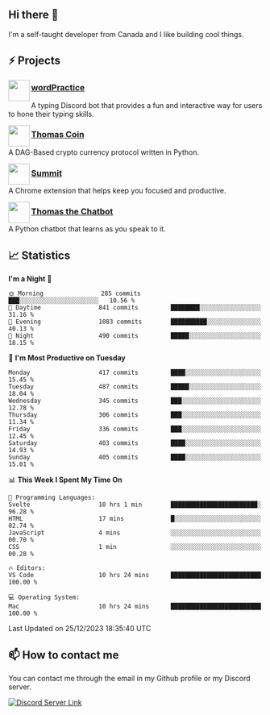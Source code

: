 <h2>Hi there 👋</h2>

<p>I'm a self-taught developer from Canada and I like building cool things.</p>

<h2>⚡ Projects</h2>

<img align="left" src="https://i.imgur.com/BIzs17V.png" width="42" height="42" />
<h3><a target="_blank" href="https://wordpractice.principle.sh/">wordPractice</a></h3>
<p>A typing Discord bot that provides a fun and interactive way for users to hone their typing skills.</p>

<img align="left" src="https://i.imgur.com/4FdQpgN.png" width="42" height="42" />
<h3><a href="https://github.com/principle105/thomas-coin">Thomas Coin</a></h3>
<p>A DAG-Based crypto currency protocol written in Python.</p>

<img align="left" src="https://i.imgur.com/Ly8Atho.png" width="42" height="42" />
<h3><a href="https://summit.sh/">Summit</a></h3>
<p>A Chrome extension that helps keep you focused and productive.</p>

<img align="left" src="https://i.imgur.com/hA9YF2s.png" width="42" height="42" />
<h3><a href="https://github.com/principle105/thomasthechatbot">Thomas the Chatbot</a></h3>
<p>A Python chatbot that learns as you speak to it.</p>

<h2>📈 Statistics</h2>

<!--START_SECTION:waka-->
**I'm a Night 🦉** 

```text
🌞 Morning                285 commits         ███░░░░░░░░░░░░░░░░░░░░░░   10.56 % 
🌆 Daytime                841 commits         ████████░░░░░░░░░░░░░░░░░   31.16 % 
🌃 Evening                1083 commits        ██████████░░░░░░░░░░░░░░░   40.13 % 
🌙 Night                  490 commits         █████░░░░░░░░░░░░░░░░░░░░   18.15 % 
```
📅 **I'm Most Productive on Tuesday** 

```text
Monday                   417 commits         ████░░░░░░░░░░░░░░░░░░░░░   15.45 % 
Tuesday                  487 commits         █████░░░░░░░░░░░░░░░░░░░░   18.04 % 
Wednesday                345 commits         ███░░░░░░░░░░░░░░░░░░░░░░   12.78 % 
Thursday                 306 commits         ███░░░░░░░░░░░░░░░░░░░░░░   11.34 % 
Friday                   336 commits         ███░░░░░░░░░░░░░░░░░░░░░░   12.45 % 
Saturday                 403 commits         ████░░░░░░░░░░░░░░░░░░░░░   14.93 % 
Sunday                   405 commits         ████░░░░░░░░░░░░░░░░░░░░░   15.01 % 
```


📊 **This Week I Spent My Time On** 

```text
💬 Programming Languages: 
Svelte                   10 hrs 1 min        ████████████████████████░   96.28 % 
HTML                     17 mins             █░░░░░░░░░░░░░░░░░░░░░░░░   02.74 % 
JavaScript               4 mins              ░░░░░░░░░░░░░░░░░░░░░░░░░   00.70 % 
CSS                      1 min               ░░░░░░░░░░░░░░░░░░░░░░░░░   00.28 % 

🔥 Editors: 
VS Code                  10 hrs 24 mins      █████████████████████████   100.00 % 

💻 Operating System: 
Mac                      10 hrs 24 mins      █████████████████████████   100.00 % 
```


 Last Updated on 25/12/2023 18:35:40 UTC
<!--END_SECTION:waka-->

<h2>📫 How to contact me</h2>

You can contact me through the email in my Github profile or my Discord server.

[![Discord Server Link](https://dcbadge.vercel.app/api/server/DHnk46C)](https://discord.gg/DHnk46C)

